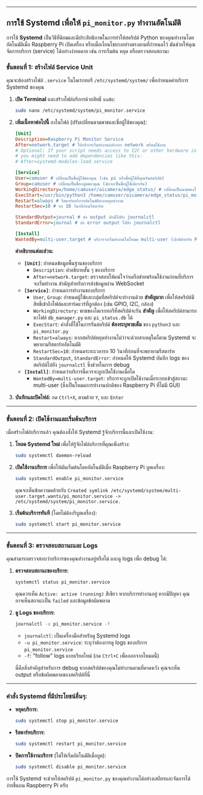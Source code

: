 -----

## การใช้ Systemd เพื่อให้ `pi_monitor.py` ทำงานอัตโนมัติ

การใช้ **Systemd** เป็นวิธีที่นิยมและมีประสิทธิภาพในการทำให้สคริปต์ Python ของคุณทำงานโดยอัตโนมัติเมื่อ Raspberry Pi เปิดเครื่อง หรือเมื่อเงื่อนไขบางอย่างตรงตามที่กำหนดไว้ มันช่วยให้คุณจัดการบริการ (service) ได้อย่างง่ายดดาย เช่น การเริ่มต้น หยุด หรือตรวจสอบสถานะ

### ขั้นตอนที่ 1: สร้างไฟล์ Service Unit

คุณจะต้องสร้างไฟล์ `.service` ในไดเรกทอรี `/etc/systemd/system/` เพื่อกำหนดค่าบริการ Systemd ของคุณ

1.  **เปิด Terminal** และสร้างไฟล์บริการด้วยสิทธิ์ `sudo`:

    ```bash
    sudo nano /etc/systemd/system/pi_monitor.service
    ```

2.  **เพิ่มเนื้อหาต่อไปนี้** ลงในไฟล์ (ปรับเปลี่ยนตามพาธและชื่อผู้ใช้ของคุณ):

    ```ini
    [Unit]
    Description=Raspberry Pi Monitor Service
    After=network.target # ให้บริการเริ่มทำงานหลังจาก network พร้อมใช้งาน
    # Optional: If your script needs access to I2C or other hardware interfaces,
    # you might need to add dependencies like this:
    # After=systemd-modules-load.service

    [Service]
    User=camuser # เปลี่ยนเป็นชื่อผู้ใช้ของคุณ (เช่น pi หรือชื่อผู้ใช้ที่คุณรันสคริปต์)
    Group=camuser # เปลี่ยนเป็นชื่อกลุ่มของคุณ (มักจะเป็นชื่อผู้ใช้เดียวกัน)
    WorkingDirectory=/home/camuser/aicamera/edge_status/ # เปลี่ยนเป็นพาธของโฟลเดอร์ที่เก็บ pi_monitor.py และ db_manager.py
    ExecStart=/usr/bin/python3 /home/camuser/aicamera/edge_status/pi_monitor.py # เปลี่ยนเป็นพาธเต็มของ python3 และสคริปต์ของคุณ
    Restart=always # รีสตาร์ทบริการอัตโนมัติหากหยุดทำงาน
    RestartSec=10 # รอ 10 วินาทีก่อนรีสตาร์ท

    StandardOutput=journal # ส่ง output ปกติไปยัง journalctl
    StandardError=journal # ส่ง error output ไปยัง journalctl

    [Install]
    WantedBy=multi-user.target # บริการจะเริ่มทำงานในโหมด multi-user (ปกติสำหรับ Raspberry Pi)
    ```

    **คำอธิบายแต่ละส่วน:**

      * **`[Unit]`**: กำหนดข้อมูลพื้นฐานของบริการ
          * `Description`: คำอธิบายสั้น ๆ ของบริการ
          * `After=network.target`: ตรวจสอบให้แน่ใจว่าเครือข่ายพร้อมใช้งานก่อนที่บริการจะเริ่มทำงาน สำคัญสำหรับการส่งข้อมูลผ่าน WebSocket
      * **`[Service]`**: กำหนดการทำงานของบริการ
          * `User`, `Group`: กำหนดผู้ใช้และกลุ่มที่สคริปต์จะทำงานด้วย **สำคัญมาก** เพื่อให้สคริปต์มีสิทธิ์เข้าถึงไฟล์และฮาร์ดแวร์ที่ถูกต้อง (เช่น GPIO, I2C, กล้อง)
          * `WorkingDirectory`: พาธของไดเรกทอรีที่สคริปต์จะรัน **สำคัญ** เพื่อให้สคริปต์สามารถหาไฟล์ `db_manager.py` และ `pi_status.db` ได้
          * `ExecStart`: คำสั่งที่ใช้ในการรันสคริปต์ **ต้องระบุพาธเต็ม** ของ `python3` และ `pi_monitor.py`
          * `Restart=always`: หากสคริปต์หยุดทำงานไม่ว่าจะด้วยสาเหตุใดก็ตาม Systemd จะพยายามรีสตาร์ทอัตโนมัติ
          * `RestartSec=10`: กำหนดระยะเวลารอ 10 วินาทีก่อนที่จะพยายามรีสตาร์ท
          * `StandardOutput`, `StandardError`: กำหนดให้ Systemd บันทึก logs ของสคริปต์ไปยัง `journalctl` ซึ่งช่วยในการ debug
      * **`[Install]`**: กำหนดว่าบริการนี้ควรจะถูกเปิดใช้งานเมื่อใด
          * `WantedBy=multi-user.target`: บริการจะถูกเปิดใช้งานเมื่อระบบเข้าสู่สถานะ multi-user (ซึ่งเป็นโหมดการทำงานปกติของ Raspberry Pi ที่ไม่มี GUI)

3.  **บันทึกและปิดไฟล์:** กด `Ctrl+X`, ตามด้วย `Y`, และ `Enter`

-----

### ขั้นตอนที่ 2: เปิดใช้งานและเริ่มต้นบริการ

เมื่อสร้างไฟล์บริการแล้ว คุณต้องสั่งให้ Systemd รู้จักบริการนี้และเปิดใช้งาน:

1.  **โหลด Systemd ใหม่** เพื่อให้รู้จักไฟล์บริการที่คุณเพิ่งสร้าง:

    ```bash
    sudo systemctl daemon-reload
    ```

2.  **เปิดใช้งานบริการ** เพื่อให้มันเริ่มต้นโดยอัตโนมัติเมื่อ Raspberry Pi บูตเครื่อง:

    ```bash
    sudo systemctl enable pi_monitor.service
    ```

    คุณจะเห็นข้อความคล้ายกับ `Created symlink /etc/systemd/system/multi-user.target.wants/pi_monitor.service -> /etc/systemd/system/pi_monitor.service.`

3.  **เริ่มต้นบริการทันที** (โดยไม่ต้องรีบูตเครื่อง):

    ```bash
    sudo systemctl start pi_monitor.service
    ```

-----

### ขั้นตอนที่ 3: ตรวจสอบสถานะและ Logs

คุณสามารถตรวจสอบว่าบริการของคุณทำงานอยู่หรือไม่ และดู logs เพื่อ debug ได้:

1.  **ตรวจสอบสถานะของบริการ:**

    ```bash
    systemctl status pi_monitor.service
    ```

    คุณควรเห็น `Active: active (running)` สีเขียว หากบริการทำงานอยู่ หากมีปัญหา คุณอาจเห็นสถานะเป็น `failed` และข้อมูลข้อผิดพลาด

2.  **ดู Logs ของบริการ:**

    ```bash
    journalctl -u pi_monitor.service -f
    ```

      * `journalctl`: เป็นเครื่องมือสำหรับดู Systemd logs
      * `-u pi_monitor.service`: ระบุว่าต้องการดู logs ของบริการ `pi_monitor.service`
      * `-f`: "follow" logs แบบเรียลไทม์ (กด `Ctrl+C` เพื่อออกจากโหมดนี้)

    นี่คือสิ่งสำคัญสำหรับการ debug หากสคริปต์ของคุณไม่ทำงานตามที่คาดหวัง คุณจะเห็น output หรือข้อผิดพลาดของสคริปต์ที่นี่

-----

### คำสั่ง Systemd ที่มีประโยชน์อื่นๆ:

  * **หยุดบริการ:**
    ```bash
    sudo systemctl stop pi_monitor.service
    ```
  * **รีสตาร์ทบริการ:**
    ```bash
    sudo systemctl restart pi_monitor.service
    ```
  * **ปิดการใช้งานบริการ** (ไม่ให้เริ่มอัตโนมัติเมื่อบูต):
    ```bash
    sudo systemctl disable pi_monitor.service
    ```

การใช้ Systemd จะช่วยให้สคริปต์ `pi_monitor.py` ของคุณทำงานได้อย่างเสถียรและจัดการได้ง่ายขึ้นบน Raspberry Pi ครับ